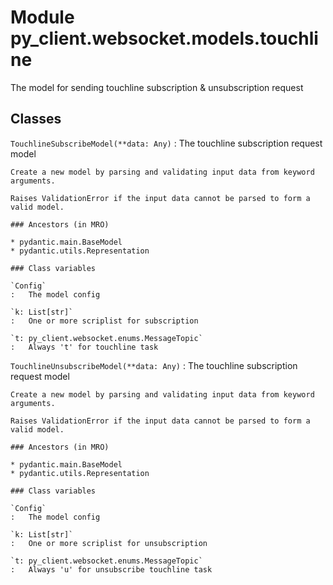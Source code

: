 Module py_client.websocket.models.touchline
===========================================
The model for sending touchline subscription & unsubscription request

Classes
-------

`TouchlineSubscribeModel(**data: Any)`
:   The touchline subscription request model
    
    Create a new model by parsing and validating input data from keyword arguments.
    
    Raises ValidationError if the input data cannot be parsed to form a valid model.

    ### Ancestors (in MRO)

    * pydantic.main.BaseModel
    * pydantic.utils.Representation

    ### Class variables

    `Config`
    :   The model config

    `k: List[str]`
    :   One or more scriplist for subscription

    `t: py_client.websocket.enums.MessageTopic`
    :   Always 't' for touchline task

`TouchlineUnsubscribeModel(**data: Any)`
:   The touchline subscription request model
    
    Create a new model by parsing and validating input data from keyword arguments.
    
    Raises ValidationError if the input data cannot be parsed to form a valid model.

    ### Ancestors (in MRO)

    * pydantic.main.BaseModel
    * pydantic.utils.Representation

    ### Class variables

    `Config`
    :   The model config

    `k: List[str]`
    :   One or more scriplist for unsubscription

    `t: py_client.websocket.enums.MessageTopic`
    :   Always 'u' for unsubscribe touchline task